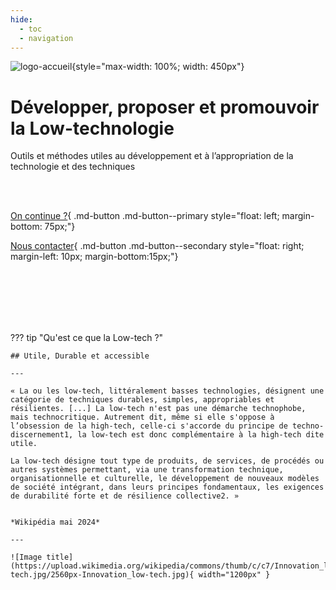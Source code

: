 ```yaml
---
hide:
  - toc
  - navigation
---
```



![logo-accueil](https://user-images.githubusercontent.com/99027754/209585047-f1e419f1-8f55-43d2-bfc6-6d51aec13ecf.png){style="max-width: 100%; width: 450px"}

# Développer, proposer et promouvoir la Low-technologie

Outils et méthodes utiles au développement et à l’appropriation de la technologie et des techniques

<br><br>

[On continue ?](./pages/presentation/){ .md-button .md-button--primary style="float: left; margin-bottom: 75px;"}

[Nous contacter](./pages/informations/#contact){ .md-button .md-button--secondary style="float: right; margin-left: 10px; margin-bottom:15px;"}

<br><br><br><br><br>

??? tip "Qu'est ce que la Low-tech ?"

    ## Utile, Durable et accessible

    ---

    « La ou les low-tech, littéralement basses technologies, désignent une catégorie de techniques durables, simples, appropriables et résilientes. [...] La low-tech n'est pas une démarche technophobe, mais technocritique. Autrement dit, même si elle s'oppose à l’obsession de la high-tech, celle-ci s'accorde du principe de techno-discernement1, la low-tech est donc complémentaire à la high-tech dite utile. 
    
    La low-tech désigne tout type de produits, de services, de procédés ou autres systèmes permettant, via une transformation technique, organisationnelle et culturelle, le développement de nouveaux modèles de société intégrant, dans leurs principes fondamentaux, les exigences de durabilité forte et de résilience collective2. »


    *Wikipédia mai 2024*

    ---

    ![Image title](https://upload.wikimedia.org/wikipedia/commons/thumb/c/c7/Innovation_low-tech.jpg/2560px-Innovation_low-tech.jpg){ width="1200px" }

    
<br><br><br><br><br><br><br><br>

<style>
    .md-container {
        background: rgb(255,255,255);
        background: linear-gradient(180deg, rgba(255,255,255,0.9) 0%, rgba(255,255,255,0.9) 15%, rgba(255,255,255,0.75) 60%, rgba(255,255,255,0.1) 100%);
    }
    .md-content{
        margin: 50px auto;
        max-width: 1250px;
        padding: 0 25px;
    }
    .md-button--secondary {
        background-color: rgba(255,255,255,0.8);
    }
</style>
